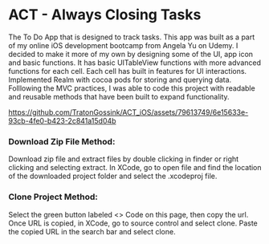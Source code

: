 # ACT - Always Closing Tasks 

The To Do App that is designed to track tasks. 
This app was built as a part of my online iOS development bootcamp from Angela Yu on Udemy. I decided to make it more of my own by designing some of the UI, app icon and basic functions. It has basic UITableView functions with more advanced functions for each cell. Each cell has built in features for UI interactions. Implemented Realm with cocoa pods for storing and querying data. 
Folllowing the MVC practices, I was able to code this project with readable and reusable methods that have been built to expand functionality. 

https://github.com/TratonGossink/ACT_iOS/assets/79613749/6e15633e-93cb-4fe0-b423-2c841a15d04b 

### Download Zip File Method:
Download zip file and extract files by double clicking in finder or right clicking and selecting extract. In XCode, go to open file and find the location of the downloaded project folder and select the .xcodeproj file.

### Clone Project Method:
Select the green button labeled <> Code on this page, then copy the url. Once URL is copied, in XCode, go to source control and select clone. Paste the copied URL in the search bar and select clone.


